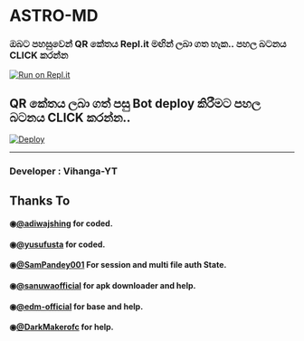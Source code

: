 # ASTRO-MD

   
  ### ඔබට පහසුවෙන් QR කේතය Repl.it මඟින් ලබා ගත හැක.. පහල බටනය CLICK කරන්න

[![Run on Repl.it](https://repl.it/badge/github/quiec/whatsasena)](https://secktorbot.herokuapp.com/qr)

## QR කේතය ලබා ගත් පසු Bot deploy කිරීමට පහල බටනය CLICK කරන්න..
[![Deploy](https://www.herokucdn.com/deploy/button.svg)](https://github.com/vihangayt0/Astro-MD-V2)

---------------------------------   

 ###  Developer : Vihanga-YT

## Thanks To
#### ◉[@adiwajshing](https://github.com/adiwajshing/) for coded.
#### ◉[@yusufusta](https://github.com/yusufusta/) for coded.
#### ◉[@SamPandey001](https://github.com/SamPandey001) For session and multi file auth State.
#### ◉[@sanuwaofficial](https://github.com/sanuwaofficial) for apk downloader and help. 
#### ◉[@edm-official](https://github.com/edm-official) for base and help.
#### ◉[@DarkMakerofc](https://github.com/DarkMakerofc) for help. 
